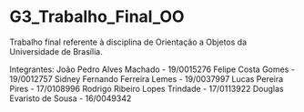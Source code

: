 # G3_Trabalho_Final_OO
Trabalho final referente à disciplina de Orientação a Objetos da Universidade de Brasília.

Integrantes:  João Pedro Alves Machado        - 19/0015276
              Felipe Costa Gomes              - 19/0012757
              Sidney Fernando Ferreira Lemes  - 19/0037997
              Lucas Pereira Pires             - 17/0108996
              Rodrigo Ribeiro Lopes Trindade  - 17/0113922
              Douglas Evaristo de Sousa       - 16/0049342
